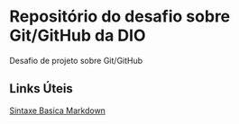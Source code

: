 # Repositório do desafio sobre Git/GitHub da DIO  
Desafio de projeto sobre Git/GitHub

## Links Úteis
[Sintaxe Basica Markdown](https://www.markdownguide.org/)
